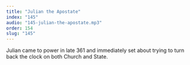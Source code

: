 ```yaml
---
title: "Julian the Apostate"
index: "145"
audio: "145-julian-the-apostate.mp3"
order: 154
slug: "145"
---
```


Julian came to power in late 361 and immediately set about trying to turn back the clock on both Church and State.


